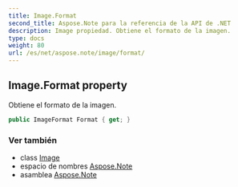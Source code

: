 ```yaml
---
title: Image.Format
second_title: Aspose.Note para la referencia de la API de .NET
description: Image propiedad. Obtiene el formato de la imagen.
type: docs
weight: 80
url: /es/net/aspose.note/image/format/
---
```

## Image.Format property

Obtiene el formato de la imagen.

```csharp
public ImageFormat Format { get; }
```

### Ver también

* class [Image](../)
* espacio de nombres [Aspose.Note](../../image/)
* asamblea [Aspose.Note](../../../)


